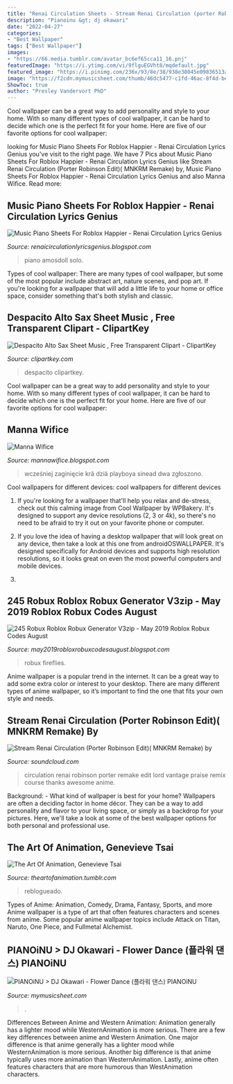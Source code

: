 ```yaml
---
title: "Renai Circulation Sheets - Stream Renai Circulation (porter Robinson Edit)( Mnkrm Remake) By"
description: "Pianoinu &gt; dj okawari"
date: "2022-04-27"
categories:
- "Best Wallpaper"
tags: ["Best Wallpaper"]
images:
- "https://66.media.tumblr.com/avatar_bc6ef65cca11_16.pnj"
featuredImage: "https://i.ytimg.com/vi/9flguEGVht8/mqdefault.jpg"
featured_image: "https://i.pinimg.com/236x/93/8e/38/938e38045e09836513ae8199776becff.jpg"
image: "https://f2cdn.mymusicsheet.com/thumb/46dc5477-c1fd-46ac-8f4d-bea48289e32d-1592966238.jpg"
ShowToc: true
author: "Presley Vandervort PhD"
---
```



Cool wallpaper can be a great way to add personality and style to your home. With so many different types of cool wallpaper, it can be hard to decide which one is the perfect fit for your home. Here are five of our favorite options for cool wallpaper: 

	

		
looking for Music Piano Sheets For Roblox Happier - Renai Circulation Lyrics Genius you've visit to the right page. We have 7 Pics about Music Piano Sheets For Roblox Happier - Renai Circulation Lyrics Genius like Stream Renai Circulation (Porter Robinson Edit)( MNKRM Remake) by, Music Piano Sheets For Roblox Happier - Renai Circulation Lyrics Genius and also Manna Wifice. Read more:
		
    
## Music Piano Sheets For Roblox Happier - Renai Circulation Lyrics Genius

<img loading=lazy src="https://i.pinimg.com/236x/93/8e/38/938e38045e09836513ae8199776becff.jpg" onerror="this.onerror=null;this.src='https://tse4.mm.bing.net/th?id=OIP.faoO642_bcEHFpszQwOcRQAAAA&amp;pid=15.1';" alt="Music Piano Sheets For Roblox Happier - Renai Circulation Lyrics Genius">

_Source: renaicirculationlyricsgenius.blogspot.com_

>piano amosdoll solo. 

	

Types of cool wallpaper:
There are many types of cool wallpaper, but some of the most popular include abstract art, nature scenes, and pop art. If you're looking for a wallpaper that will add a little life to your home or office space, consider something that's both stylish and classic.

    
## Despacito Alto Sax Sheet Music , Free Transparent Clipart - ClipartKey

<img loading=lazy src="https://www.clipartkey.com/mpngs/m/173-1731826_despacito-alto-sax-sheet-music.png" onerror="this.onerror=null;this.src='https://tse2.mm.bing.net/th?id=OIP.pzK63Yao5wWs-A1qPebPXAHaIX&amp;pid=15.1';" alt="Despacito Alto Sax Sheet Music , Free Transparent Clipart - ClipartKey">

_Source: clipartkey.com_

>despacito clipartkey. 

	

Cool wallpaper can be a great way to add personality and style to your home. With so many different types of cool wallpaper, it can be hard to decide which one is the perfect fit for your home. Here are five of our favorite options for cool wallpaper: 

    
## Manna Wifice

<img loading=lazy src="https://i0.wp.com/e5.pudelek.pl/83d806fe34053466d028de9e4c811dd3afd2228f.jpg" onerror="this.onerror=null;this.src='https://tse2.mm.bing.net/th?id=OIP.UT6nNwE6ohF-hU3BTrUc8AHaFF&amp;pid=15.1';" alt="Manna Wifice">

_Source: mannawifice.blogspot.com_

>wcześniej zaginięcie krã dziä playboya sinead dwa zgłoszono. 

	

Cool wallpapers for different devices:
cool wallpapers for different devices 

1. If you're looking for a wallpaper that'll help you relax and de-stress, check out this calming image from Cool Wallpaper by WPBakery. It's designed to support any device resolutions (2, 3 or 4k), so there's no need to be afraid to try it out on your favorite phone or computer.

2. If you love the idea of having a desktop wallpaper that will look great on any device, then take a look at this one from androidOSWALLPAPER. It's designed specifically for Android devices and supports high resolution resolutions, so it looks great on even the most powerful computers and mobile devices.

3.

    
## 245 Robux Roblox Robux Generator V3zip - May 2019 Roblox Robux Codes August

<img loading=lazy src="https://i.ytimg.com/vi/9flguEGVht8/mqdefault.jpg" onerror="this.onerror=null;this.src='https://tse4.mm.bing.net/th?id=OIP.XVfZjQvcL2IQmwIfuq4FLQAAAA&amp;pid=15.1';" alt="245 Robux Roblox Robux Generator V3zip - May 2019 Roblox Robux Codes August">

_Source: may2019robloxrobuxcodesaugust.blogspot.com_

>robux fireflies. 

	

Anime wallpaper is a popular trend in the internet. It can be a great way to add some extra color or interest to your desktop. There are many different types of anime wallpaper, so it’s important to find the one that fits your own style and needs.

    
## Stream Renai Circulation (Porter Robinson Edit)( MNKRM Remake) By

<img loading=lazy src="https://i1.sndcdn.com/artworks-000460685424-c47haz-t500x500.jpg" onerror="this.onerror=null;this.src='https://tse3.mm.bing.net/th?id=OIP.eXOpXzUBDGaoeqUzble9UwHaHa&amp;pid=15.1';" alt="Stream Renai Circulation (Porter Robinson Edit)( MNKRM Remake) by">

_Source: soundcloud.com_

>circulation renai robinson porter remake edit lord vantage praise remix course thanks awesome anime. 

	

Background: - What kind of wallpaper is best for your home?
Wallpapers are often a deciding factor in home décor. They can be a way to add personality and flavor to your living space, or simply as a backdrop for your pictures. Here, we'll take a look at some of the best wallpaper options for both personal and professional use.

    
## The Art Of Animation, Genevieve Tsai

<img loading=lazy src="https://66.media.tumblr.com/avatar_bc6ef65cca11_16.pnj" onerror="this.onerror=null;this.src='https://tse3.mm.bing.net/th?id=OIP.hIGGCzDBlVcR_E2vvw6JFAAAAA&amp;pid=15.1';" alt="The Art Of Animation, Genevieve Tsai">

_Source: theartofanimation.tumblr.com_

>reblogueado. 

	

Types of Anime: Animation, Comedy, Drama, Fantasy, Sports, and more
Anime wallpaper is a type of art that often features characters and scenes from anime. Some popular anime wallpaper topics include Attack on Titan, Naruto, One Piece, and Fullmetal Alchemist.

    
## PIANOiNU &gt; DJ Okawari - Flower Dance (플라워 댄스) PIANOiNU

<img loading=lazy src="https://f2cdn.mymusicsheet.com/thumb/46dc5477-c1fd-46ac-8f4d-bea48289e32d-1592966238.jpg" onerror="this.onerror=null;this.src='https://tse1.mm.bing.net/th?id=OIP.l4KKk-_GP-C23WOJsHi1DgHaKd&amp;pid=15.1';" alt="PIANOiNU &gt; DJ Okawari - Flower Dance (플라워 댄스) PIANOiNU">

_Source: mymusicsheet.com_

>. 

	

Differences Between Anime and Western Animation: Animation generally has a lighter mood while WesternAnimation is more serious.
There are a few key differences between anime and Western Animation. One major difference is that anime generally has a lighter mood while WesternAnimation is more serious. Another big difference is that anime typically uses more animation than WesternAnimation. Lastly, anime often features characters that are more humorous than WestAnimation characters.

